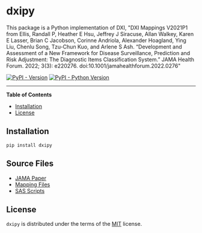 # dxipy

This package is a Python implementation of DXI, "DXI Mappings V2021P1 from Ellis, Randall P, Heather E Hsu, Jeffrey J Siracuse, Allan Walkey, Karen E Lasser, Brian C Jacobson, Corinne Andriola, Alexander Hoagland, Ying Liu, Chenlu Song, Tzu-Chun Kuo, and Arlene S Ash. “Development and Assessment of a New Framework for Disease Surveillance, Prediction and Risk Adjustment: The Diagnostic Items Classification System.” JAMA Health Forum. 2022; 3(3): e220276. doi:10.1001/jamahealthforum.2022.0276"

[![PyPI - Version](https://img.shields.io/pypi/v/dxipy.svg)](https://pypi.org/project/dxipy)
[![PyPI - Python Version](https://img.shields.io/pypi/pyversions/dxipy.svg)](https://pypi.org/project/dxipy)

-----

**Table of Contents**

- [Installation](#installation)
- [License](#license)

## Installation

```console
pip install dxipy
```

## Source Files


- [JAMA Paper](https://jamanetwork.com/journals/jama-health-forum/fullarticle/2790542)
- [Mapping Files](https://drive.google.com/drive/folders/1xpDGARdHVECtQkwEZpYRkTSD7rBbaUPg)
- [SAS Scripts](https://drive.google.com/drive/folders/1dNQqVotsoax7I1hEgYhXoweeV_cXjBEw)


## License

`dxipy` is distributed under the terms of the [MIT](https://spdx.org/licenses/MIT.html) license.
